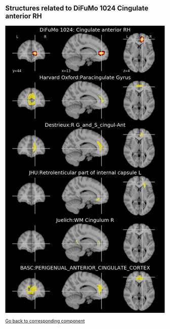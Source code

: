 


## Structures related to DiFuMo 1024 Cingulate anterior RH

![212](212.jpg "Structures related to DiFuMo 1024 Cingulate anterior RH")

[Go back to corresponding component](https://parietal-inria.github.io/DiFuMo/1024/html/212.html)